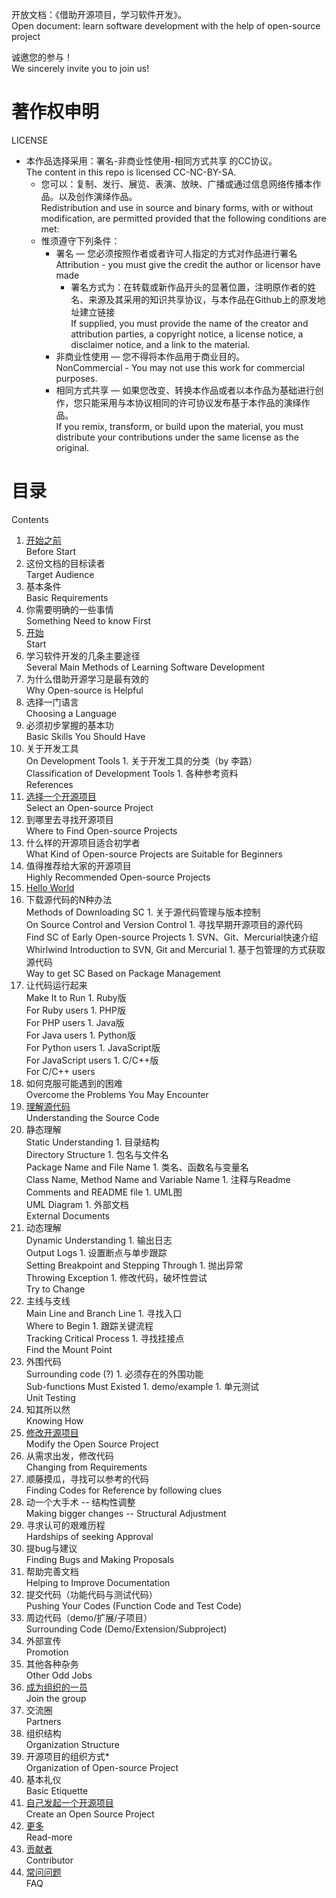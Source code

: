 开放文档：《借助开源项目，学习软件开发》。<br />
Open document: learn software development with the help of open-source project

诚邀您的参与！<br />
We sincerely invite you to join us!

# 著作权申明
LICENSE

* 本作品选择采用：署名-非商业性使用-相同方式共享 的CC协议。<br />
  The content in this repo is licensed CC-NC-BY-SA.
  * 您可以：复制、发行、展览、表演、放映、广播或通过信息网络传播本作品。以及创作演绎作品。<br />
    Redistribution and use in source and binary forms, with or without modification, are permitted provided that the following conditions are met:
  * 惟须遵守下列条件：
    * 署名 — 您必须按照作者或者许可人指定的方式对作品进行署名<br />
      Attribution - you must give the credit the author or licensor have made 
      * 署名方式为：在转载或新作品开头的显著位置，注明原作者的姓名、来源及其采用的知识共享协议，与本作品在Github上的原发地址建立链接<br />
        If supplied, you must provide the name of the creator and attribution parties, a copyright notice, a license notice, a disclaimer notice, and a link to the material.
    * 非商业性使用 — 您不得将本作品用于商业目的。<br />
      NonCommercial -  You may not use this work for commercial purposes.
    * 相同方式共享 — 如果您改变、转换本作品或者以本作品为基础进行创作，您只能采用与本协议相同的许可协议发布基于本作品的演绎作品。<br />
      If you remix, transform, or build upon the material, you must distribute your contributions under the same license as the original. 

# 目录
  Contents

1. [开始之前](Before-start.md)<br />
    Before Start
  1. 这份文档的目标读者<br />
     Target Audience
  1. 基本条件<br />
     Basic Requirements
  1. 你需要明确的一些事情<br />
     Something Need to know First
1. [开始](Start.md)<br />
    Start
  1. 学习软件开发的几条主要途径<br />
     Several Main Methods of Learning Software Development
  1. 为什么借助开源学习是最有效的<br />
     Why Open-source is Helpful
  1. 选择一门语言<br />
     Choosing a Language
  1. 必须初步掌握的基本功<br />
     Basic Skills You Should Have
  1. 关于开发工具<br />
     On Development Tools
    1. 关于开发工具的分类（by 李路）<br />
       Classification of Development Tools
    1. 各种参考资料<br />
       References
1. [选择一个开源项目](Select-an-open-source-project.md)<br />
    Select an Open-source Project
  1. 到哪里去寻找开源项目<br />
     Where to Find Open-source Projects
  1. 什么样的开源项目适合初学者<br />
     What Kind of Open-source Projects are Suitable for Beginners
  1. 值得推荐给大家的开源项目<br />
     Highly Recommended Open-source Projects
1. [Hello World](Hello-world.md)<br />
  1. 下载源代码的N种办法<br />
     Methods of Downloading SC
    1. 关于源代码管理与版本控制<br />
       On Source Control and Version Control 
    1. 寻找早期开源项目的源代码<br />
       Find SC of Early Open-source Projects
    1. SVN、Git、Mercurial快速介绍<br />
       Whirlwind Introduction to SVN, Git and Mercurial
    1. 基于包管理的方式获取源代码<br />
       Way to get SC Based on Package Management
  1. 让代码运行起来<br />
     Make It to Run
    1. Ruby版<br />
       For Ruby users
    1. PHP版<br />
       For PHP users
    1. Java版<br />
       For Java users
    1. Python版<br />
       For Python users
    1. JavaScript版<br />
       For JavaScript users
    1. C/C++版<br />
       For C/C++ users
  1. 如何克服可能遇到的困难<br />
     Overcome the Problems You May Encounter
1. [理解源代码](Understanding-the-source-code.md)<br />
    Understanding the Source Code
  1. 静态理解<br />
     Static Understanding
    1. 目录结构<br />
       Directory Structure
    1. 包名与文件名<br />
       Package Name and File Name
    1. 类名、函数名与变量名<br />
       Class Name, Method Name and Variable Name
    1. 注释与Readme<br />
       Comments and README file
    1. UML图<br />
       UML Diagram
    1. 外部文档<br />
       External Documents
  1. 动态理解<br />
     Dynamic Understanding
    1. 输出日志<br />
       Output Logs
    1. 设置断点与单步跟踪<br />
       Setting Breakpoint and Stepping Through
    1. 抛出异常<br />
       Throwing Exception
    1. 修改代码，破坏性尝试<br />
       Try to Change 
  1. 主线与支线<br />
     Main Line and Branch Line
    1. 寻找入口<br />
       Where to Begin
    1. 跟踪关键流程<br />
       Tracking Critical Process
    1. 寻找挂接点<br />
       Find the Mount Point
  1. 外围代码<br />
     Surrounding code (?)
    1. 必须存在的外围功能<br />
       Sub-functions Must Existed
    1. demo/example
    1. 单元测试<br />
       Unit Testing
  1. 知其所以然<br />
     Knowing How
1. [修改开源项目](Modify-the-open-source-project.md)<br />
    Modify the Open Source Project
  1. 从需求出发，修改代码<br />
     Changing from Requirements
  1. 顺藤摸瓜，寻找可以参考的代码<br />
     Finding Codes for Reference by following clues
  1. 动一个大手术 -- 结构性调整<br />
     Making bigger changes -- Structural Adjustment
  1. 寻求认可的艰难历程<br />
     Hardships of seeking Approval
1.   提bug与建议<br />
     Finding Bugs and Making Proposals
  1. 帮助完善文档<br />
     Helping to Improve Documentation
  1. 提交代码（功能代码与测试代码）<br />
     Pushing Your Codes (Function Code and Test Code)
  1. 周边代码（demo/扩展/子项目）<br />
     Surrounding Code (Demo/Extension/Subproject)
  1. 外部宣传<br />
     Promotion
  1. 其他各种杂务<br />
     Other Odd Jobs
1. [成为组织的一员](Join-the-group.md)<br />
    Join the group
  1. 交流圈<br />
     Partners
  1. 组织结构<br />
     Organization Structure
  1. 开源项目的组织方式*<br />
     Organization of Open-source Project
  1. 基本礼仪<br />
     Basic Etiquette
1. [自己发起一个开源项目](Create-an-open-source-project.md)<br />
    Create an Open Source Project
1. [更多](Read-more.md)<br />
    Read-more
1. [贡献者](Contributor.md)<br />
    Contributor
1. [常问问题](FAQ.md)<br />
    FAQ
